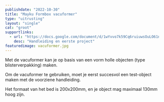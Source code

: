 ```yaml
---
publishdate: "2022-10-30"
title: "Mayku Formbox vacuformer"
type: "uitrusting"
layout: "single"
cat: "groot"
supportlinks:
  - url: "https://docs.google.com/document/d/1wYvvo7k59Cq6ruiuwsOuLO61nvcDEAjKqRDCwTkSN-U/edit?usp=sharing"
    desc: "Handleiding en eerste project"
featuredimage: vacuformer.jpg
---
```

Met de vacuformer kan je op basis van een vorm holle objecten (type blisterverpakking) maken. 

Om de vacuformer te gebruiken, moet je eerst succesvol een test-object maken met de voorziene handleiding.

Het formaat van het bed is 200x200mm, en je object mag maximaal 130mm hoog zijn.
